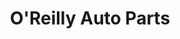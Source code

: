 ---
title: "O'Reilly Auto Parts"
url: /sterling-heights/oreilly-auto-parts-schoenherr-road/
shop: Autoteile
---